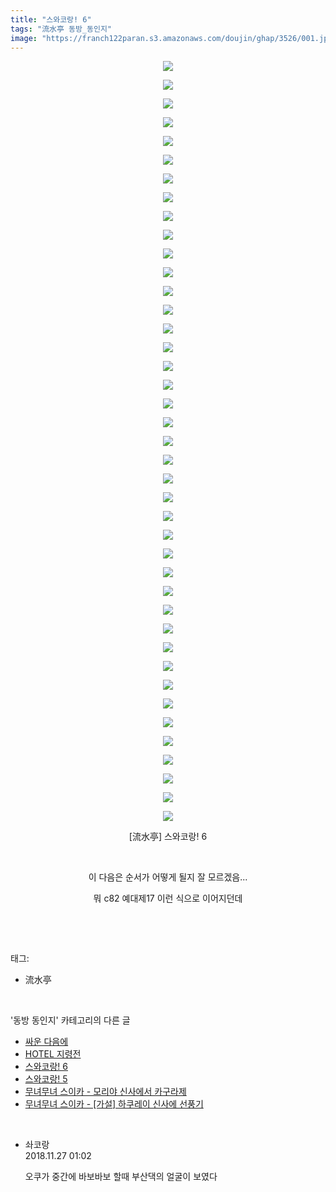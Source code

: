 ```yaml
---
title: "스와코랑! 6"
tags: "流水亭 동방_동인지"
image: "https://franch122paran.s3.amazonaws.com/doujin/ghap/3526/001.jpg"
---
```

<div class="article">
<p style="text-align: center; clear: none; float: none;"><img src="{{ site.imgserver7 }}/ghap/3526/001.jpg"/></p>
<p style="text-align: center; clear: none; float: none;"><img src="{{ site.imgserver7 }}/ghap/3526/002.jpg"/></p>
<p style="text-align: center; clear: none; float: none;"><img src="{{ site.imgserver7 }}/ghap/3526/003.jpg"/></p>
<p style="text-align: center; clear: none; float: none;"><img src="{{ site.imgserver7 }}/ghap/3526/004.jpg"/></p>
<p style="text-align: center; clear: none; float: none;"><img src="{{ site.imgserver7 }}/ghap/3526/005.jpg"/></p>
<p style="text-align: center; clear: none; float: none;"><img src="{{ site.imgserver7 }}/ghap/3526/006.jpg"/></p>
<p style="text-align: center; clear: none; float: none;"><img src="{{ site.imgserver7 }}/ghap/3526/007.jpg"/></p>
<p style="text-align: center; clear: none; float: none;"><img src="{{ site.imgserver7 }}/ghap/3526/008.jpg"/></p>
<p style="text-align: center; clear: none; float: none;"><img src="{{ site.imgserver7 }}/ghap/3526/009.jpg"/></p>
<p style="text-align: center; clear: none; float: none;"><img src="{{ site.imgserver7 }}/ghap/3526/010.jpg"/></p>
<p style="text-align: center; clear: none; float: none;"><img src="{{ site.imgserver7 }}/ghap/3526/011.jpg"/></p>
<p style="text-align: center; clear: none; float: none;"><img src="{{ site.imgserver7 }}/ghap/3526/012.jpg"/></p>
<p style="text-align: center; clear: none; float: none;"><img src="{{ site.imgserver7 }}/ghap/3526/013.jpg"/></p>
<p style="text-align: center; clear: none; float: none;"><img src="{{ site.imgserver7 }}/ghap/3526/014.jpg"/></p>
<p style="text-align: center; clear: none; float: none;"><img src="{{ site.imgserver7 }}/ghap/3526/015.jpg"/></p>
<p style="text-align: center; clear: none; float: none;"><img src="{{ site.imgserver7 }}/ghap/3526/016.jpg"/></p>
<p style="text-align: center; clear: none; float: none;"><img src="{{ site.imgserver7 }}/ghap/3526/017.jpg"/></p>
<p style="text-align: center; clear: none; float: none;"><img src="{{ site.imgserver7 }}/ghap/3526/018.jpg"/></p>
<p style="text-align: center; clear: none; float: none;"><img src="{{ site.imgserver7 }}/ghap/3526/019.jpg"/></p>
<p style="text-align: center; clear: none; float: none;"><img src="{{ site.imgserver7 }}/ghap/3526/020.jpg"/></p>
<p style="text-align: center; clear: none; float: none;"><img src="{{ site.imgserver7 }}/ghap/3526/021.jpg"/></p>
<p style="text-align: center; clear: none; float: none;"><img src="{{ site.imgserver7 }}/ghap/3526/022.jpg"/></p>
<p style="text-align: center; clear: none; float: none;"><img src="{{ site.imgserver7 }}/ghap/3526/023.jpg"/></p>
<p style="text-align: center; clear: none; float: none;"><img src="{{ site.imgserver7 }}/ghap/3526/024.jpg"/></p>
<p style="text-align: center; clear: none; float: none;"><img src="{{ site.imgserver7 }}/ghap/3526/025.jpg"/></p>
<p style="text-align: center; clear: none; float: none;"><img src="{{ site.imgserver7 }}/ghap/3526/026.jpg"/></p>
<p style="text-align: center; clear: none; float: none;"><img src="{{ site.imgserver7 }}/ghap/3526/027.jpg"/></p>
<p style="text-align: center; clear: none; float: none;"><img src="{{ site.imgserver7 }}/ghap/3526/028.jpg"/></p>
<p style="text-align: center; clear: none; float: none;"><img src="{{ site.imgserver7 }}/ghap/3526/029.jpg"/></p>
<p style="text-align: center; clear: none; float: none;"><img src="{{ site.imgserver7 }}/ghap/3526/030.jpg"/></p>
<p style="text-align: center; clear: none; float: none;"><img src="{{ site.imgserver7 }}/ghap/3526/031.jpg"/></p>
<p style="text-align: center; clear: none; float: none;"><img src="{{ site.imgserver7 }}/ghap/3526/032.jpg"/></p>
<p style="text-align: center; clear: none; float: none;"><img src="{{ site.imgserver7 }}/ghap/3526/033.jpg"/></p>
<p style="text-align: center; clear: none; float: none;"><img src="{{ site.imgserver7 }}/ghap/3526/034.jpg"/></p>
<p style="text-align: center; clear: none; float: none;"><img src="{{ site.imgserver7 }}/ghap/3526/035.jpg"/></p>
<p style="text-align: center; clear: none; float: none;"><img src="{{ site.imgserver7 }}/ghap/3526/036.jpg"/></p>
<p style="text-align: center; clear: none; float: none;"><img src="{{ site.imgserver7 }}/ghap/3526/037.jpg"/></p>
<p style="text-align: center; clear: none; float: none;"><img src="{{ site.imgserver7 }}/ghap/3526/038.jpg"/></p>
<p style="text-align: center; clear: none; float: none;"><img src="{{ site.imgserver7 }}/ghap/3526/039.jpg"/></p>
<p style="text-align: center; clear: none; float: none;"><img src="{{ site.imgserver7 }}/ghap/3526/040.jpg"/></p>
<p style="text-align: center; clear: none; float: none;"><img src="{{ site.imgserver7 }}/ghap/3526/041.jpg"/></p>
<p style="text-align: center; clear: none; float: none;">[流水亭] 스와코랑! 6</p>
<p style="text-align: center; clear: none; float: none;"><br/></p>
<p style="text-align: center; clear: none; float: none;">이 다음은 순서가 어떻게 될지 잘 모르겠음...</p>
<p style="text-align: center; clear: none; float: none;">뭐 c82 예대제17 이런 식으로 이어지던데</p>
<p><br/></p>
</div><br/>
<div class="tagTrail">
<p>태그: </p>
<ul>
<li>流水亭</li>
</ul>
</div><br/>
<div class="another">
<p>'동방 동인지' 카테고리의 다른 글</p>
<ul>
<li><a href="/ghap_3528">싸운 다음에</a></li>
<li><a href="/ghap_3527">HOTEL 지령전</a></li>
<li><a href="/ghap_3526">스와코랑! 6</a></li>
<li><a href="/ghap_3525">스와코랑! 5</a></li>
<li><a href="/ghap_3524">무녀무녀 스이카 - 모리야 신사에서 카구라제</a></li>
<li><a href="/ghap_3523">무녀무녀 스이카 - [가설] 하쿠레이 신사에 선풍기</a></li>
</ul>
</div><br/>
<div class="cb_module cb_fluid">
<div class="cb_wrt cb_profile">
<div class="comment">
<ul>
<li class="cb_thumb_off" id="comment15378968">
<div class="cb_comment_area">
<div class="cb_info_area">
<div class="cb_section">
<span class="cb_nick_name">솨코랑</span>
</div>
<div class="cb_section">
<span class="cb_date">2018.11.27 01:02 </span>
</div>
</div>
<div class="cb_dsc_comment">
<p class="cb_dsc">
											오쿠가 중간에 바보바보 할때 부산댁의 얼굴이 보였다
										</p>
</div>
</div></li>
</ul>
</div>
</div><!-- commentList close -->
</div><br/>
